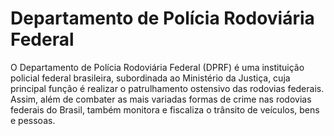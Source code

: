 Departamento de Polícia Rodoviária Federal
====

O Departamento de Polícia Rodoviária Federal (DPRF) é uma instituição policial federal brasileira, subordinada ao Ministério da Justiça, cuja principal função é realizar o patrulhamento ostensivo das rodovias federais. Assim, além de combater as mais variadas formas de crime nas rodovias federais do Brasil, também monitora e fiscaliza o trânsito de veículos, bens e pessoas.
